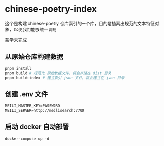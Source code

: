 # chinese-poetry-index

这个是构建 chinese-poetry 仓库索引的一个库，目的是抽离出规范的文本特征对象，以便我们能够统一调用

蒙学未完成

## 从原始仓库构建数据

```sh
pnpm install
pnpm build # 规范化 原始数据文件，将会存储在 dist 目录
pnpm build:index # 建立索引 json 文件，将会建立在 json 目录
```

## 创建 .env 文件

```txt
MEILI_MASTER_KEY=PASSWORD
MEILI_SERVER=http://meilisearch:7700
```

## 启动 docker 自动部署

```
docker-compose up -d
```
